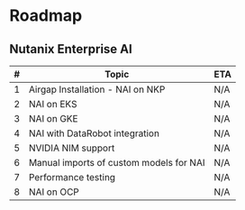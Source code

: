 # Roadmap

## Nutanix Enterprise AI

| #      | Topic                              | ETA    |
| ------ | ---------------------------------- | ------ |
| 1      |  Airgap Installation - NAI on NKP  | N/A    |
| 2      | NAI on EKS                         | N/A    |
| 3      | NAI on GKE                         | N/A    |
| 4      | NAI with DataRobot integration     | N/A    |
| 5      | NVIDIA NIM support                 | N/A    |
| 6      | Manual imports of custom models for NAI      | N/A    |
| 7      | Performance testing                | N/A    |
| 8      | NAI on OCP                         | N/A    |